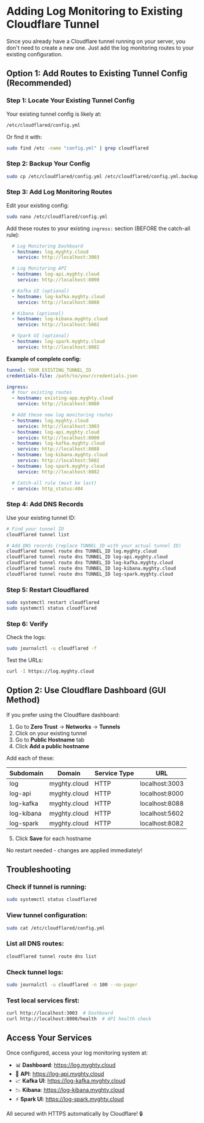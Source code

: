# Adding Log Monitoring to Existing Cloudflare Tunnel

Since you already have a Cloudflare tunnel running on your server, you don't need to create a new one. Just add the log monitoring routes to your existing configuration.

## Option 1: Add Routes to Existing Tunnel Config (Recommended)

### Step 1: Locate Your Existing Tunnel Config

Your existing tunnel config is likely at:
```bash
/etc/cloudflared/config.yml
```

Or find it with:
```bash
sudo find /etc -name "config.yml" | grep cloudflared
```

### Step 2: Backup Your Config

```bash
sudo cp /etc/cloudflared/config.yml /etc/cloudflared/config.yml.backup
```

### Step 3: Add Log Monitoring Routes

Edit your existing config:
```bash
sudo nano /etc/cloudflared/config.yml
```

Add these routes to your existing `ingress:` section (BEFORE the catch-all rule):

```yaml
  # Log Monitoring Dashboard
  - hostname: log.myghty.cloud
    service: http://localhost:3003

  # Log Monitoring API
  - hostname: log-api.myghty.cloud
    service: http://localhost:8000

  # Kafka UI (optional)
  - hostname: log-kafka.myghty.cloud
    service: http://localhost:8088

  # Kibana (optional)
  - hostname: log-kibana.myghty.cloud
    service: http://localhost:5602

  # Spark UI (optional)
  - hostname: log-spark.myghty.cloud
    service: http://localhost:8082
```

**Example of complete config:**
```yaml
tunnel: YOUR_EXISTING_TUNNEL_ID
credentials-file: /path/to/your/credentials.json

ingress:
  # Your existing routes
  - hostname: existing-app.myghty.cloud
    service: http://localhost:8080

  # Add these new log monitoring routes
  - hostname: log.myghty.cloud
    service: http://localhost:3003
  - hostname: log-api.myghty.cloud
    service: http://localhost:8000
  - hostname: log-kafka.myghty.cloud
    service: http://localhost:8088
  - hostname: log-kibana.myghty.cloud
    service: http://localhost:5602
  - hostname: log-spark.myghty.cloud
    service: http://localhost:8082

  # Catch-all rule (must be last)
  - service: http_status:404
```

### Step 4: Add DNS Records

Use your existing tunnel ID:
```bash
# Find your tunnel ID
cloudflared tunnel list

# Add DNS records (replace TUNNEL_ID with your actual tunnel ID)
cloudflared tunnel route dns TUNNEL_ID log.myghty.cloud
cloudflared tunnel route dns TUNNEL_ID log-api.myghty.cloud
cloudflared tunnel route dns TUNNEL_ID log-kafka.myghty.cloud
cloudflared tunnel route dns TUNNEL_ID log-kibana.myghty.cloud
cloudflared tunnel route dns TUNNEL_ID log-spark.myghty.cloud
```

### Step 5: Restart Cloudflared

```bash
sudo systemctl restart cloudflared
sudo systemctl status cloudflared
```

### Step 6: Verify

Check the logs:
```bash
sudo journalctl -u cloudflared -f
```

Test the URLs:
```bash
curl -I https://log.myghty.cloud
```

## Option 2: Use Cloudflare Dashboard (GUI Method)

If you prefer using the Cloudflare dashboard:

1. Go to **Zero Trust** → **Networks** → **Tunnels**
2. Click on your existing tunnel
3. Go to **Public Hostname** tab
4. Click **Add a public hostname**

Add each of these:

| Subdomain | Domain | Service Type | URL |
|-----------|--------|--------------|-----|
| log | myghty.cloud | HTTP | localhost:3003 |
| log-api | myghty.cloud | HTTP | localhost:8000 |
| log-kafka | myghty.cloud | HTTP | localhost:8088 |
| log-kibana | myghty.cloud | HTTP | localhost:5602 |
| log-spark | myghty.cloud | HTTP | localhost:8082 |

5. Click **Save** for each hostname

No restart needed - changes are applied immediately!

## Troubleshooting

### Check if tunnel is running:
```bash
sudo systemctl status cloudflared
```

### View tunnel configuration:
```bash
sudo cat /etc/cloudflared/config.yml
```

### List all DNS routes:
```bash
cloudflared tunnel route dns list
```

### Check tunnel logs:
```bash
sudo journalctl -u cloudflared -n 100 --no-pager
```

### Test local services first:
```bash
curl http://localhost:3003  # Dashboard
curl http://localhost:8000/health  # API health check
```

## Access Your Services

Once configured, access your log monitoring system at:

- 📊 **Dashboard**: https://log.myghty.cloud
- 🔧 **API**: https://log-api.myghty.cloud
- 📈 **Kafka UI**: https://log-kafka.myghty.cloud
- 📉 **Kibana**: https://log-kibana.myghty.cloud
- ⚡ **Spark UI**: https://log-spark.myghty.cloud

All secured with HTTPS automatically by Cloudflare! 🔒
